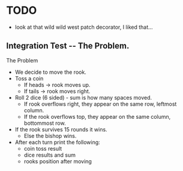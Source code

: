 # TODO

- look at that wild wild west patch decorator, I liked that...

## Integration Test -- The Problem.

The Problem

- We decide to move the rook.
- Toss a coin
  - If heads -> rook moves up.
  - If tails -> rook moves right.
- Roll 2 dice (6 sided) - sum is how many spaces moved.
  - If rook overflows right, they appear on the same row, leftmost column.
  - If the rook overflows top, they appear on the same column, bottommost row.
- If the rook survives 15 rounds it wins.
  - Else the bishop wins.
- After each turn print the following:
  - coin toss result
  - dice results and sum
  - rooks position after moving
